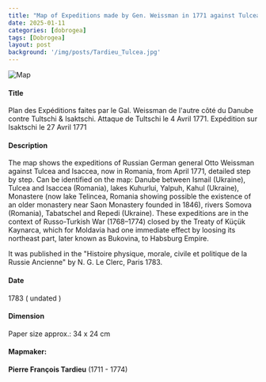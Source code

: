 ```yaml
---
title: "Map of Expeditions made by Gen. Weissman in 1771 against Tulcea - Pierre François Tardieu - 1783"
date: 2025-01-11
categories: [dobrogea]
tags: [Dobrogea]
layout: post
background: '/img/posts/Tardieu_Tulcea.jpg'
---
```

![Map](/myblogsite/img/posts/Tardieu_Tulcea.jpg "Map")
#### Title ####
Plan des Expéditions faites par le Gal. Weissman de l'autre côté du Danube contre Tultschi & Isaktschi. Attaque de Tultschi le 4 Avril 1771. Expédition sur Isaktschi le 27 Avril 1771

#### Description ####
The map shows the expeditions of Russian German general Otto Weissman against Tulcea and Isaccea, now in Romania, from April 1771, detailed step by step.
Can be identified on the map: Danube between Ismail (Ukraine), Tulcea and Isaccea (Romania), lakes Kuhurlui, Yalpuh, Kahul (Ukraine), Monastere (now lake Telincea, Romania showing possible the existence of an older monastery near Saon Monastery founded in 1846), rivers Somova (Romania), Tabatschel  and Repedi (Ukraine).
These expeditions are in the context of Russo-Turkish War (1768–1774) closed by the Treaty of Küçük Kaynarca, which for Moldavia had one immediate effect by loosing its northeast part, later known as Bukovina, to Habsburg Empire.

It was published in the "Histoire physique, morale, civile et politique de la Russie Ancienne" by N. G. Le Clerc, Paris 1783.

#### Date ####
1783 ( undated )

#### Dimension ####
Paper size approx.: 34 x 24 cm

#### Mapmaker: ####
**Pierre François Tardieu** (1711 - 1774)